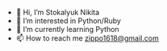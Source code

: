 - 👋 Hi, I’m Stokalyuk Nikita
- 👀 I’m interested in Python/Ruby
- 🌱 I’m currently learning Python
- 📫 How to reach me zippo1618@gmail.com

<!---
zippo761/zippo761 is a ✨ special ✨ repository because its `README.md` (this file) appears on your GitHub profile.
You can click the Preview link to take a look at your changes.
--->
